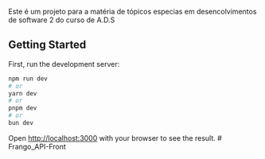 Este é um projeto para a matéria de tópicos especias em desencolvimentos de software 2 do curso de A.D.S 

## Getting Started

First, run the development server:

```bash
npm run dev
# or
yarn dev
# or
pnpm dev
# or
bun dev
```

Open [http://localhost:3000](http://localhost:3000) with your browser to see the result.
#   F r a n g o _ A P I - F r o n t  
 